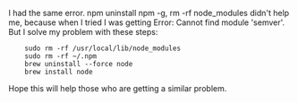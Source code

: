 I had the same error. npm uninstall npm -g, rm -rf node_modules didn't help me, because when I tried I was getting Error: Cannot find module 'semver'. But I solve my problem with these steps:

```
    sudo rm -rf /usr/local/lib/node_modules
    sudo rm -rf ~/.npm
    brew uninstall --force node
    brew install node
```

Hope this will help those who are getting a similar problem.
